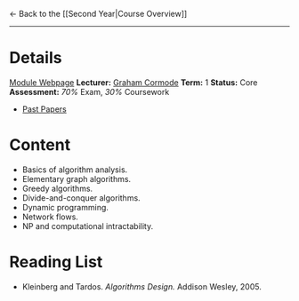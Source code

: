 ← Back to the [[Second Year|Course Overview]]
- - -
# Details
[Module Webpage](https://warwick.ac.uk/fac/sci/dcs/teaching/modules/cs260/)
**Lecturer:** [Graham Cormode](https://peoplesearch.warwick.ac.uk/profile/1271140)
**Term:** 1
**Status:** Core
**Assessment:** *70%* Exam, *30%* Coursework
- [Past Papers](https://warwick.ac.uk/exampapers?q=CS260)
# Content 
- Basics of algorithm analysis.
- Elementary graph algorithms.
- Greedy algorithms.
- Divide-and-conquer algorithms.
- Dynamic programming.
- Network flows.
- NP and computational intractability.

# Reading List
- Kleinberg and Tardos. *Algorithms Design.* Addison Wesley, 2005.